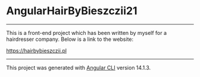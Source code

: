 # AngularHairByBieszczii21

--------------------------------

This is a front-end project which has been written by myself for a hairdresser company.
Below is a link to the website:

https://hairbybieszczii.pl

---------------------------------

This project was generated with [Angular CLI](https://github.com/angular/angular-cli) version 14.1.3.

